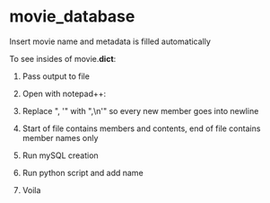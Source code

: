 # movie_database
Insert movie name and metadata is filled automatically

To see insides of movie.__dict__:
1. Pass output to file
2. Open with notepad++:
3. Replace ", '" with ",\n'" so every new member goes into newline
4. Start of file contains members and contents, end of file contains member names only


1. Run mySQL creation
2. Run python script and add name
3. Voila
